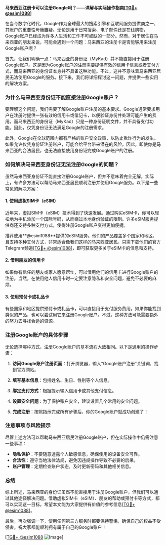 **马来西亚注册卡可以注册Google吗？——详解与实际操作指南[[TG💪+ @esim1088](https://t.me/s/esim1088)]**

在当今数字化时代，Google作为全球最大的搜索引擎和互联网服务提供商之一，其账户的重要性毋庸置疑。无论是用于日常搜索、电子邮件还是在线购物，Google账户已经成为许多人生活和工作不可或缺的一部分。然而，对于居住在马来西亚的朋友来说，可能会遇到一个问题：马来西亚的注册卡是否能够用来注册Google账户呢？

首先，让我们明确一点：马来西亚的身份证（MyKad）并不能直接用于注册Google账户。这是因为Google账户的注册需要提供有效的信用卡信息或者支付方式，而马来西亚的身份证本身并不具备这种功能。不过，这并不意味着马来西亚居民无法使用Google的服务。接下来，我们将详细探讨这一问题，并提供一些实用的解决方案。

### 为什么马来西亚身份证不能直接注册Google账户？

要理解这个问题，我们需要了解Google账户注册的基本要求。Google通常要求用户在注册时提供一张有效的信用卡或借记卡，以便验证身份并处理可能产生的费用。而马来西亚的身份证（MyKad）只是一种身份证明文件，并不具备支付功能。因此，仅凭身份证无法满足Google的注册需求。

此外，Google在全球范围内都有严格的账户安全政策，以防止欺诈行为的发生。如果允许仅凭身份证注册账户，可能会给平台带来潜在的风险。因此，即使你是马来西亚的合法居民，也无法直接使用身份证完成Google账户的注册。

### 如何解决马来西亚身份证无法注册Google的问题？

虽然马来西亚身份证不能直接注册Google账户，但并不意味着完全无解。实际上，有许多方法可以帮助马来西亚居民顺利注册并使用Google服务。以下是一些常见的解决方案：

#### 1. 使用虚拟SIM卡（eSIM）

近年来，虚拟SIM卡（eSIM）技术得到了快速发展。通过购买eSIM卡，你可以轻松地为手机添加一个国际号码，从而绕过本地身份验证的限制。许多eSIM服务提供商还支持多种支付方式，使得注册Google账户变得更加便捷。

推荐使用**@esim1088**提供的eSIM服务。他们的产品覆盖多个国家和地区，且支持多种支付方式，非常适合像我们这样的马来西亚居民。只需下载他们的官方Telegram频道[[TG💪+ @esim1088](https://t.me/s/esim1088)]，即可获取更多关于eSIM卡的信息和支持。

#### 2. 借用朋友的信用卡

如果你有信任的朋友或家人愿意帮忙，可以借用他们的信用卡进行Google账户的注册。当然，在使用他人信用卡时一定要注意隐私和安全问题，避免不必要的麻烦。

#### 3. 使用预付卡或礼品卡

有些国家和地区提供预付卡或礼品卡，可以直接用于支付服务费用。如果你能找到类似的产品，也可以尝试用它来注册Google账户。不过，这种方法可能需要额外的努力去寻找合适的资源。

### 注册Google账户的具体步骤

无论选择哪种方式，注册Google账户的基本流程大致相同。以下是通用的操作步骤：

1. **访问Google账户注册页面**：打开浏览器，输入“Google账户注册”关键词，找到官方网站。
   
2. **填写基本信息**：包括姓名、生日、性别等个人信息。

3. **绑定支付方式**：根据提示输入信用卡或其他支付信息。

4. **设置安全问题**：为了保护账户安全，建议设置几个常用的安全问题。

5. **完成注册**：按照指示完成所有步骤后，你的Google账户就成功创建了！

### 注意事项与风险提示

尽管上述方法可以帮助马来西亚居民注册Google账户，但在实际操作中仍需注意一些事项：

- **隐私保护**：不要随意透露个人敏感信息，确保使用的设备安全可靠。
- **合法性**：遵守当地法律法规，避免因违规操作导致不必要的后果。
- **账户管理**：定期检查账户状态，及时更新密码和其他相关信息。

### 总结

综上所述，马来西亚的身份证虽然不能直接用于注册Google账户，但我们可以通过其他途径解决问题。借助虚拟SIM卡（eSIM）、朋友的帮助或预付卡等方式，都可以实现这一目标。希望本文能为大家提供有价值的参考信息[[TG💪+ @esim1088](https://t.me/s/esim1088)]。

最后，再次强调一下，使用任何第三方服务时都要保持警惕，确保自己的权益不受侵害。祝大家都能顺利拥有属于自己的Google账户！

[[TG💪+ @esim1088](https://t.me/s/esim1088) ![Image](https://i.postimg.cc/4NQfJmqS/Snipaste-2025-05-13-00-14-12.png)]